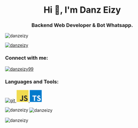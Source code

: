 <h1 align="center">Hi 👋, I'm Danz Eizy</h1>
<h3 align="center">Backend Web Developer & Bot Whatsapp.</h3>

<p align="left"> <img src="https://komarev.com/ghpvc/?username=danzeizy&label=Profile%20views&color=0e75b6&style=flat" alt="danzeizy" /> </p>

<p align="left"> <a href="https://github.com/ryo-ma/github-profile-trophy"><img src="https://github-profile-trophy.vercel.app/?username=danzeizy" alt="danzeizy" /></a> </p>

<h3 align="left">Connect with me:</h3>
<p align="left">
<a href="https://www.youtube.com/c/danzeizy99" target="blank"><img align="center" src="https://raw.githubusercontent.com/rahuldkjain/github-profile-readme-generator/master/src/images/icons/Social/youtube.svg" alt="danzeizy99" height="30" width="40" /></a>
</p>

<h3 align="left">Languages and Tools:</h3>
<p align="left"> <a href="https://git-scm.com/" target="_blank" rel="noreferrer"> <img src="https://www.vectorlogo.zone/logos/git-scm/git-scm-icon.svg" alt="git" width="40" height="40"/> </a> <a href="https://developer.mozilla.org/en-US/docs/Web/JavaScript" target="_blank" rel="noreferrer"> <img src="https://raw.githubusercontent.com/devicons/devicon/master/icons/javascript/javascript-original.svg" alt="javascript" width="40" height="40"/> </a> <a href="https://www.typescriptlang.org/" target="_blank" rel="noreferrer"> <img src="https://raw.githubusercontent.com/devicons/devicon/master/icons/typescript/typescript-original.svg" alt="typescript" width="40" height="40"/> </a> </p>

<p><img align="left" src="https://github-readme-stats.vercel.app/api/top-langs?username=danzeizy&show_icons=true&locale=en&layout=compact" alt="danzeizy" /></p>

<p>&nbsp;<img align="center" src="https://github-readme-stats.vercel.app/api?username=danzeizy&show_icons=true&locale=en" alt="danzeizy" /></p>

<p><img align="center" src="https://github-readme-streak-stats.herokuapp.com/?user=danzeizy&" alt="danzeizy" /></p>
